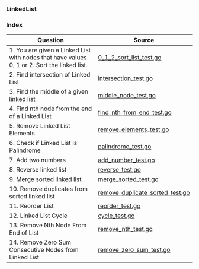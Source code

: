 ### LinkedList

### Index
| Question                                                                                    | Source                                                               |
| ------------------------------------------------------------------------------------------- | -------------------------------------------------------------------- |
| 1. You are given a Linked List with nodes that have values 0, 1 or 2. Sort the linked list. | [0_1_2_sort_list_test.go](./0_1_2_sort_list_test.go)                 |
| 2. Find intersection of  Linked List                                                        | [intersection_test.go](./intersection_test.go)                       |
| 3. Find the middle of a given linked list                                                   | [middle_node_test.go](./middle_node_test.go)                         |
| 4. Find nth node from the end of a Linked List                                              | [find_nth_from_end_test.go](./find_nth_from_end_test.go)             |
| 5. Remove Linked List Elements                                                              | [remove_elements_test.go](./remove_elements_test.go)                 |
| 6. Check if Linked List is Palindrome                                                       | [palindrome_test.go](./palindrome_test.go)                           |
| 7. Add two numbers                                                                          | [add_number_test.go](./add_number_test.go)                           |
| 8. Reverse linked list                                                                      | [reverse_test.go](./reverse_test.go)                                 |
| 9. Merge sorted linked list                                                                 | [merge_sorted_test.go](./merge_sorted_test.go)                       |
| 10. Remove duplicates from sorted linked list                                               | [remove_duplicate_sorted_test.go](./remove_duplicate_sorted_test.go) |
| 11. Reorder List                                                                            | [reorder_test.go](./reorder_test.go)                                 |
| 12. Linked List Cycle                                                                       | [cycle_test.go](./cycle_test.go)                                     |
| 13. Remove Nth Node From End of List                                                        | [remove_nth_test.go](./remove_nth_test.go)                           |
| 14. Remove Zero Sum Consecutive Nodes from Linked List                                      | [remove_zero_sum_test.go](./remove_zero_sum_test.go)                 |
